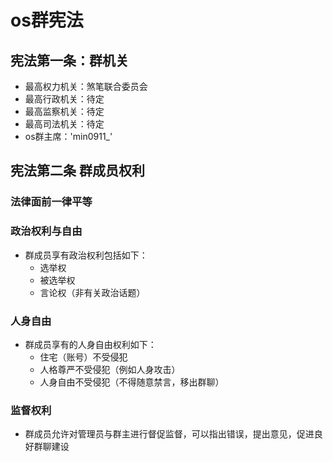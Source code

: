 # os群宪法

## 宪法第一条：群机关
-  最高权力机关：煞笔联合委员会
-  最高行政机关：待定
-  最高监察机关：待定
-  最高司法机关：待定
-  os群主席：'min0911_'
## 宪法第二条 群成员权利
### 法律面前一律平等
### 政治权利与自由
- 群成员享有政治权利包括如下：
  -  选举权
  -  被选举权
  -  言论权（非有关政治话题）
### 人身自由
- 群成员享有的人身自由权利如下：
  -  住宅（账号）不受侵犯
  -  人格尊严不受侵犯（例如人身攻击）
  -  人身自由不受侵犯（不得随意禁言，移出群聊）
### 监督权利
-  群成员允许对管理员与群主进行督促监督，可以指出错误，提出意见，促进良好群聊建设

